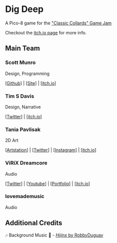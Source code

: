 # Dig Deep

A Pico-8 game for the ["Classic Collards" Game Jam](https://itch.io/jam/culture-bytes-classic-collards-jam)

Checkout the [itch.io page](https://scottnm.itch.io/dig-deep) for more info.

## Main Team

### Scott Munro

Design, Programming

[[Github](https://github.com/scottnm)] | [[Site](https://scottnm.com)] | [[itch.io](https://scottnm.itch.io/)]

### Tim S Davis

Design, Narrative

[[Twitter](https://twitter.com/timstatis)] | [[itch.io](https://timstatis.itch.io)]

### Tania Pavlisak

2D Art

[[Artstation](https://www.artstation.com/chinnie)] | [[Twitter](https://twitter.com/chinniedraws)] | [[Instagram](https://www.instagram.com/chinniedraws/)] | [[itch.io](https://chinniedraws.itch.io/)]

### ViRiX Dreamcore

Audio

[[Twitter](https://twitter.com/ViRiX_Dreamcore)] | [[Youtube](https://www.youtube.com/c/ViRiXDreamcore)] | [[Portfolio](https://virixcore.net/)] | [[itch.io](https://itch.io/profile/virix-dreamcore)]

### lovemademusic

Audio

## Additional Credits

🎶 Background Music 🎵 - [*Hijinx* by RobbyDuguay](https://www.lexaloffle.com/bbs/?tid=2619)
